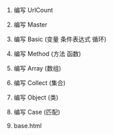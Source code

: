 1. 编写 UrlCount

2. 编写 Master

3. 编写 Basic (变量 条件表达式 循环)

4. 编写 Method (方法 函数)

5. 编写 Array (数组)

6. 编写 Collect (集合)

7. 编写 Object (类)

8. 编写 Case (匹配)

9. base.html
